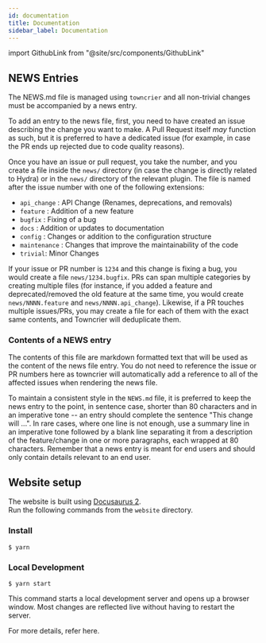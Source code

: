 ```yaml
---
id: documentation
title: Documentation
sidebar_label: Documentation
---
```


import GithubLink from "@site/src/components/GithubLink"

## NEWS Entries
The <GithubLink to="NEWS.md">NEWS.md</GithubLink> file is managed using `towncrier` and all non-trivial changes
must be accompanied by a news entry.

To add an entry to the news file, first, you need to have created an issue
describing the change you want to make. A Pull Request itself *may* function as
such, but it is preferred to have a dedicated issue (for example, in case the
PR ends up rejected due to code quality reasons).

Once you have an issue or pull request, you take the number, and you create a
file inside the ``news/`` directory (in case the change is directly related to Hydra)
or in the ``news/`` directory of the relevant plugin. The file is named after the
issue number with one of the following extensions:
* `api_change` : API Change (Renames, deprecations, and removals)
* `feature` : Addition of a new feature
* `bugfix` : Fixing of a bug
* `docs` : Addition or updates to documentation
* `config` : Changes or addition to the configuration structure
* `maintenance` : Changes that improve the maintainability of the code
* `trivial`: Minor Changes

If your issue or PR number is ``1234`` and this change is fixing a bug, you would
create a file ``news/1234.bugfix``. PRs can span multiple categories by creating
multiple files (for instance, if you added a feature and deprecated/removed the
old feature at the same time, you would create ``news/NNNN.feature`` and
``news/NNNN.api_change``). Likewise, if a PR touches multiple issues/PRs, you may
create a file for each of them with the exact same contents, and Towncrier will
deduplicate them.


### Contents of a NEWS entry
The contents of this file are markdown formatted text that will be used
as the content of the news file entry. You do not need to reference the issue
or PR numbers here as towncrier will automatically add a reference to all of
the affected issues when rendering the news file.

To maintain a consistent style in the `NEWS.md` file, it is
preferred to keep the news entry to the point, in sentence case, shorter than
80 characters and in an imperative tone -- an entry should complete the sentence
"This change will ...". In rare cases, where one line is not enough, use a
summary line in an imperative tone followed by a blank line separating it
from a description of the feature/change in one or more paragraphs, each wrapped
at 80 characters. Remember that a news entry is meant for end users and should
only contain details relevant to an end user.

## Website setup

The website is built using [Docusaurus 2](https://v2.docusaurus.io/).  
Run the following commands from the `website` directory.

### Install

```
$ yarn
```
### Local Development

```
$ yarn start
```

This command starts a local development server and opens up a browser window. Most changes are reflected live without having to restart the server.

For more details, refer <GithubLink to="website/README.md">here</GithubLink>.
